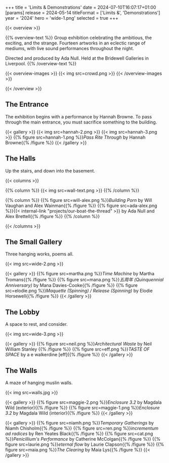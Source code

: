 +++
title = 'Limits & Demonstrations'
date = 2024-07-10T16:07:17+01:00
[params]
    release = 2024-05-14
    titleFormat = ['Limits &', 'Demonstrations']
    year = '2024'
    hero = 'wide-1.png'
    selected = true
+++

{{< overview >}}

{{% overview-text %}}
Group exhibition celebrating the ambitious, the exciting, and the strange. Fourteen artworks in an eclectic range of mediums, with live sound performances throughout the night.

Directed and produced by Ada Null. Held at the Bridewell Galleries in Liverpool.
{{% /overview-text %}}

{{< overview-images >}}
{{< img src=crowd.png >}}
{{< /overview-images >}}

{{< /overview >}}

## The Entrance

The exhibition begins with a performance by Hannah Browne. To pass through the main entrance, you must sacrifice something to the building.

{{< gallery >}}
{{< img src=hannah-2.png >}}
{{< img src=hannah-3.png >}}
{{% figure src=hannah-1.png %}}*Pass Rite Through* by Hannah Browne{{% /figure %}}
{{< /gallery >}}

## The Halls

Up the stairs, and down into the basement.

{{< columns >}}

{{% column %}}
{{< img src=wall-text.png >}}
{{% /column %}}

{{% column %}}
{{% figure src=will-alex.png %}}*Building Porn* by Will Vaughan and Alex Wainman{{% /figure %}}
{{% figure src=ada-alex.png %}}{{< internal-link "projects/our-boat-the-thread" >}} by Ada Null and Alex Brettell{{% /figure %}}
{{% /column %}}

{{< /columns >}}

## The Small Gallery

Three hanging works, poems all.

{{< img src=wide-2.png >}}

{{< gallery >}}
{{% figure src=martha.png %}}*Time Machine* by Martha Tromans{{% /figure %}}
{{% figure src=mana.png %}}*五周年 (Quinquennial Anniversary)* by Mana Davies-Cooke{{% /figure %}}
{{% figure src=elodie.png %}}*Maquette (Spinning) / Release (Spinning)* by Elodie Horsewell{{% /figure %}}
{{< /gallery >}}

## The Lobby

A space to rest, and consider.

{{< img src=wide-3.png >}}

{{< gallery >}}
{{% figure src=neil.png %}}*Architectural Waste* by Neil William Stanley {{% /figure %}}
{{% figure src=eff.png %}}*TASTE OF SPACE* by a e walkerdine [eff]{{% /figure %}}
{{< /gallery >}}

## The Walls

A maze of hanging muslin walls.

{{< img src=walls.jpg >}}

{{< gallery >}}
{{% figure src=maggie-2.png %}}*Enclosure 3.2* by Magdala Wild (exterior){{% /figure %}}
{{% figure src=maggie-1.png %}}*Enclosure 3.2* by Magdala Wild (interior){{% /figure %}}
{{< /gallery >}}

{{< gallery >}}
{{% figure src=niamh.png %}}*Temporary Gatherings* by Niamh Chisholm{{% /figure %}}
{{% figure src=ren.png %}}*incrementum ad radices* by Ren Yeates Black{{% /figure %}}
{{% figure src=cat.png %}}*Penicillium's Performance* by Catherine McColgan{{% /figure %}}
{{% figure src=laurie.png %}}*eternal flow* by Laurie Clapson{{% /figure %}}
{{% figure src=maia.png %}}*The Clearing* by Maia Lys{{% /figure %}}
{{< /gallery >}}

